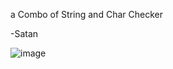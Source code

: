 a Combo of String and Char Checker

-Satan

![image](https://github.com/KaitoDeluxxe/FileChecker/assets/150624897/6f82c43b-d185-4438-9864-806d85fd8cec)

